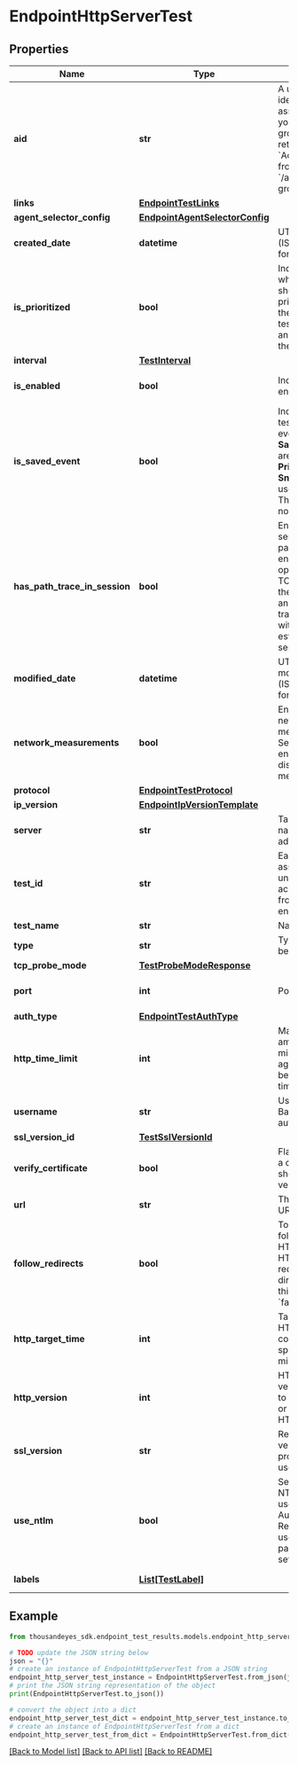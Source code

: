 # EndpointHttpServerTest


## Properties

Name | Type | Description | Notes
------------ | ------------- | ------------- | -------------
**aid** | **str** | A unique identifier associated with your account group. You can retrieve your &#x60;AccountGroupId&#x60; from the &#x60;/account-groups&#x60; endpoint. | [optional] 
**links** | [**EndpointTestLinks**](EndpointTestLinks.md) |  | [optional] 
**agent_selector_config** | [**EndpointAgentSelectorConfig**](EndpointAgentSelectorConfig.md) |  | [optional] 
**created_date** | **datetime** | UTC created date (ISO date-time format). | [optional] [readonly] 
**is_prioritized** | **bool** | Indicates whether the test should be prioritized when the number of tests assigned to an agent exceeds the license limit. | [optional] [default to False]
**interval** | [**TestInterval**](TestInterval.md) |  | [optional] 
**is_enabled** | **bool** | Indicates if test is enabled. | [optional] [default to True]
**is_saved_event** | **bool** | Indicates if the test is a saved event.  **Note**: **Saved Events** are now called **Private Snapshots** in the user interface. This change does not affect API.  | [optional] [readonly] 
**has_path_trace_in_session** | **bool** | Enables \&quot;in session\&quot; path trace. When enabled, this option initiates a TCP session with the target server and sends path trace packets within the established TCP session. | [optional] 
**modified_date** | **datetime** | UTC last modification date (ISO date-time format). | [optional] [readonly] 
**network_measurements** | **bool** | Enable or disable network measurements. Set to true to enable or false to disable network measurements. | [optional] [default to True]
**protocol** | [**EndpointTestProtocol**](EndpointTestProtocol.md) |  | [optional] 
**ip_version** | [**EndpointIpVersionTemplate**](EndpointIpVersionTemplate.md) |  | [optional] 
**server** | **str** | Target domain name or IP address. | [optional] 
**test_id** | **str** | Each test is assigned a unique ID to access test data from other endpoints. | [optional] [readonly] 
**test_name** | **str** | Name of the test. | [optional] 
**type** | **str** | Type of test being queried. | [readonly] 
**tcp_probe_mode** | [**TestProbeModeResponse**](TestProbeModeResponse.md) |  | [optional] 
**port** | **int** | Port number. | [optional] [default to 443]
**auth_type** | [**EndpointTestAuthType**](EndpointTestAuthType.md) |  | [optional] 
**http_time_limit** | **int** | Maximum amount of time in milliseconds the agents wait before a request times out. | [optional] [default to 5000]
**username** | **str** | Username for Basic/NTLM authentication. | [optional] 
**ssl_version_id** | [**TestSslVersionId**](TestSslVersionId.md) |  | [optional] 
**verify_certificate** | **bool** | Flag indicating if a certificate should be verified. | [optional] [default to True]
**url** | **str** | The test target URL. | [optional] 
**follow_redirects** | **bool** | To disable following HTTP/301 or HTTP/302 redirect directives, set this parameter to &#x60;false&#x60;. | [optional] [default to True]
**http_target_time** | **int** | Target time for HTTP server completion, specified in milliseconds. | [optional] 
**http_version** | **int** | HTTP protocol version. Set to &#39;2&#39; to prefer HTTP/2, or &#39;1&#39; to use only HTTP/1.1. | [optional] [default to 2]
**ssl_version** | **str** | Reflects the verbose SSL protocol version used by a test. | [optional] [readonly] 
**use_ntlm** | **bool** | Set to true to use NTLM, false to use Basic Authentication. Requires username and password to be set. | [optional] 
**labels** | [**List[TestLabel]**](TestLabel.md) |  | [optional] [readonly] 

## Example

```python
from thousandeyes_sdk.endpoint_test_results.models.endpoint_http_server_test import EndpointHttpServerTest

# TODO update the JSON string below
json = "{}"
# create an instance of EndpointHttpServerTest from a JSON string
endpoint_http_server_test_instance = EndpointHttpServerTest.from_json(json)
# print the JSON string representation of the object
print(EndpointHttpServerTest.to_json())

# convert the object into a dict
endpoint_http_server_test_dict = endpoint_http_server_test_instance.to_dict()
# create an instance of EndpointHttpServerTest from a dict
endpoint_http_server_test_from_dict = EndpointHttpServerTest.from_dict(endpoint_http_server_test_dict)
```
[[Back to Model list]](../README.md#documentation-for-models) [[Back to API list]](../README.md#documentation-for-api-endpoints) [[Back to README]](../README.md)


